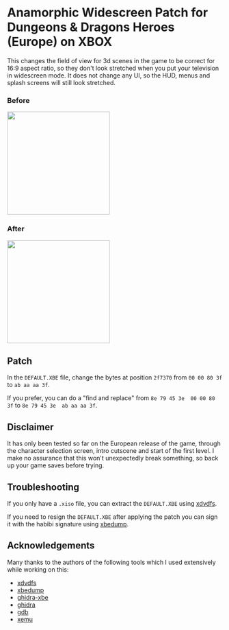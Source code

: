 # Anamorphic Widescreen Patch for Dungeons & Dragons Heroes (Europe) on XBOX

This changes the field of view for 3d scenes in the game to be correct for 16:9 aspect ratio, so they don't look stretched when you put your television in widescreen mode. It does not change any UI, so the HUD, menus and splash screens will still look stretched. 

### Before

<img height="240" src="https://github.com/user-attachments/assets/592fdddb-ee41-48aa-be06-1ac658bb192a" />

### After

<img height="240" src="https://github.com/user-attachments/assets/9291bd83-63fd-47cf-a4b1-39cdb616180f" />


## Patch

In the `DEFAULT.XBE` file, change the bytes at position `2f7370` from `00 00 80 3f` to `ab aa aa 3f`.

If you prefer, you can do a "find and replace" from `8e 79 45 3e  00 00 80 3f` to `8e 79 45 3e  ab aa aa 3f`.

## Disclaimer

It has only been tested so far on the European release of the game, through the character selection screen, intro cutscene and start of the first level. I make no assurance that this won't unexpectedly break something, so back up your game saves before trying.

## Troubleshooting

If you only have a `.xiso` file, you can extract the `DEFAULT.XBE` using [xdvdfs](https://github.com/antangelo/xdvdfs).

If you need to resign the `DEFAULT.XBE` after applying the patch you can sign it with the habibi signature using [xbedump](https://github.com/XboxDev/xbedump).

## Acknowledgements

Many thanks to the authors of the following tools which I used extensively while working on this:

- [xdvdfs](https://github.com/antangelo/xdvdfs)
- [xbedump](https://github.com/XboxDev/xbedump)
- [ghidra-xbe](https://github.com/XboxDev/ghidra-xbe)
- [ghidra](https://github.com/NationalSecurityAgency/ghidra)
- [gdb](https://www.sourceware.org/gdb/)
- [xemu](https://xemu.app/)



